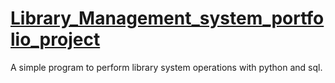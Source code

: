 # [Library_Management_system_portfolio_project](http://sguntuku.github.io/)

A simple program to perform library system operations with python and sql.
